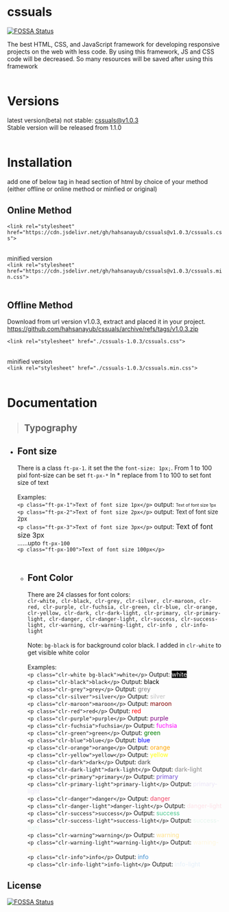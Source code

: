 # cssuals
[![FOSSA Status](https://app.fossa.com/api/projects/git%2Bgithub.com%2Fhahsanayub%2Fcssuals.svg?type=shield)](https://app.fossa.com/projects/git%2Bgithub.com%2Fhahsanayub%2Fcssuals?ref=badge_shield)


The best HTML, CSS, and JavaScript framework for developing responsive projects on the web with less code. By using this framework, JS and CSS code will be decreased. So many resources will be saved after using this framework
<br />
<br />

# Versions

latest version(beta) not stable: cssuals@v1.0.3\
Stable version will be released from 1.1.0
<br />
<br />

# Installation

add one of below tag in head section of html by choice of your method (either offline or online method or minfied or original)
<br />

## Online Method

`<link rel="stylesheet" href="https://cdn.jsdelivr.net/gh/hahsanayub/cssuals@v1.0.3/cssuals.css">`
<br />
<br />

minified version\
`<link rel="stylesheet" href="https://cdn.jsdelivr.net/gh/hahsanayub/cssuals@v1.0.3/cssuals.min.css">`
<br>
<br>

<h2> Offline Method</h2>

Download from url version v1.0.3, extract and placed it in your project.
https://github.com/hahsanayub/cssuals/archive/refs/tags/v1.0.3.zip

`<link rel="stylesheet" href="./cssuals-1.0.3/cssuals.css">`
<br>
<br>

minified version\
`<link rel="stylesheet" href="./cssuals-1.0.3/cssuals.min.css">`
<br />
<br />

# Documentation

> ## Typography

- ## Font size
  There is a class `ft-px-1`. it set the the `font-size: 1px;`. From 1 to 100 pixl font-size can be set `ft-px-*` In \* replace from 1 to 100 to set font size of text\
   <br />
  Examples:<br /> `<p class="ft-px-1">Text of font size 1px</p>` output: <font size="1px">Text of font size 1px</font> <br />
  `<p class="ft-px-2">Text of font size 2px</p>` output: <font size="2px">Text of font size 2px</font><br />
  `<p class="ft-px-3">Text of font size 3px</p>` output: <font size="3px">Text of font size 3px</font><br />
  ......upto `ft-px-100` <br />`<p class="ft-px-100">Text of font size 100px</p>`\
   <br />
  >
  - ## Font Color
    There are 24 classes for font colors:\
    `clr-white, clr-black, clr-grey, clr-silver, clr-maroon, clr-red, clr-purple, clr-fuchsia, clr-green, clr-blue, clr-orange, clr-yellow, clr-dark, clr-dark-light, clr-primary, clr-primary-light, clr-danger, clr-danger-light, clr-success, clr-success-light, clr-warning, clr-warning-light, clr-info , clr-info-light`
    <br />
    <br />
    Note: `bg-black` is for background color black. I added in `clr-white` to get visible white color\
    <br />
    Examples:\
    `<p class="clr-white bg-black">white</p>` Output: <font color="white" style="background: black">white</font><br />
    `<p class="clr-black">black</p>` Output: <font color="#000000">black</font><br />
    `<p class="clr-grey">grey</p>` Output: <font color="#808080">grey</font><br />
    `<p class="clr-silver">silver</p>` Output: <font color="#c0c0c0">silver</font><br />
    `<p class="clr-maroon">maroon</p>` Output: <font color="#800000">maroon</font><br />
    `<p class="clr-red">red</p>` Output: <font color="#ff0000">red</font><br />
    `<p class="clr-purple">purple</p>` Output: <font color="#800080">purple</font><br />
    `<p class="clr-fuchsia">fuchsia</p>` Output: <font color="#ff00ff">fuchsia</font><br />
    `<p class="clr-green">green</p>` Output: <font color="#008000">green</font><br />
    `<p class="clr-blue">blue</p>` Output: <font color="#0000ff">blue</font><br />
    `<p class="clr-orange">orange</p>` Output: <font color="#ffa500">orange</font><br />
    `<p class="clr-yellow">yellow</p>` Output: <font color="#ffff00">yellow</font><br />
    `<p class="clr-dark">dark</p>` Output: <font color="#4A4A4A">dark</font><br />
    `<p class="clr-dark-light">dark-light</p>` Output: <font color="#898787">dark-light</font><br />
    `<p class="clr-primary">primary</p>` Output: <font color="#714DD2">primary</font><br />
    `<p class="clr-primary-light">primary-light</p>` Output: <font color="#EAE4F7">primary-light</font><br />
    `<p class="clr-danger">danger</p>` Output: <font color="#F14667">danger</font><br />
    `<p class="clr-danger-light">danger-light</p>` Output: <font color="#FDE0E6">danger-light</font><br />
    `<p class="clr-success">success</p>` Output: <font color="#49C68D">success</font><br />
    `<p class="clr-success-light">success-light</p>` Output: <font color="#E6F6EE">success-light</font><br />
    `<p class="clr-warning">warning</p>` Output: <font color="#FFE089">warning</font><br />
    `<p class="clr-warning-light">warning-light</p>` Output: <font color="#FEF6DD">warning-light</font><br />
    `<p class="clr-info">info</p>` Output: <font color="#3F8ED0">info</font><br />
    `<p class="clr-info-light">info-light</p>` Output: <font color="#E4EFF9">info-light</font><br />


## License
[![FOSSA Status](https://app.fossa.com/api/projects/git%2Bgithub.com%2Fhahsanayub%2Fcssuals.svg?type=large)](https://app.fossa.com/projects/git%2Bgithub.com%2Fhahsanayub%2Fcssuals?ref=badge_large)